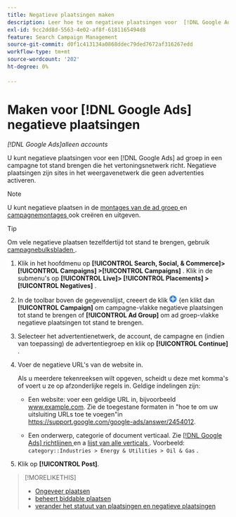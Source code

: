 ```yaml
---
title: Negatieve plaatsingen maken
description: Leer hoe te om negatieve plaatsingen voor  [!DNL Google Ads]  campagnes en ad groepen tot stand te brengen.
exl-id: 9cc2dd8d-5563-4e02-af8f-6181165494d8
feature: Search Campaign Management
source-git-commit: d0f1c413134a0868ddec79ded7672af316267edd
workflow-type: tm+mt
source-wordcount: '202'
ht-degree: 0%

---
```


# Maken voor [!DNL Google Ads] negatieve plaatsingen

*[!DNL Google Ads]alleen accounts*

U kunt negatieve plaatsingen voor een [!DNL Google Ads] ad groep in een campagne tot stand brengen die het vertoningsnetwerk richt. Negatieve plaatsingen zijn sites in het weergavenetwerk die geen advertenties activeren.

>[!NOTE]
>U kunt negatieve plaatsen in de [ montages van de ad groep ](/help/search-social-commerce/campaign-management/campaigns/ad-group-manage.md) en [ campagnemontages ](/help/search-social-commerce/campaign-management/campaigns/campaign-manage.md) ook creëren en uitgeven.

>[!TIP]
>Om vele negatieve plaatsen tezelfdertijd tot stand te brengen, gebruik [ campagnebulksbladen ](/help/search-social-commerce/campaign-management/bulksheets/bulksheet-about.md).

1. Klik in het hoofdmenu op **[!UICONTROL Search, Social, & Commerce]> [!UICONTROL Campaigns] >[!UICONTROL Campaigns]** . Klik in de submenu&#39;s op **[!UICONTROL Live]> [!UICONTROL Placements] >[!UICONTROL Negatives]** .

1. In de toolbar boven de gegevenslijst, creeert de klik ![&#128279;](/help/search-social-commerce/assets/add.png " ") &lbrace;en klikt dan **[!UICONTROL Campaign]** om campagne-vlakke negatieve plaatsingen tot stand te brengen of **[!UICONTROL Ad Group]** om ad groep-vlakke negatieve plaatsingen tot stand te brengen.

1. Selecteer het advertentienetwerk, de account, de campagne en (indien van toepassing) de advertentiegroep en klik op **[!UICONTROL Continue]** .

1. Voer de negatieve URL&#39;s van de website in.

   Als u meerdere tekenreeksen wilt opgeven, scheidt u deze met komma&#39;s of voert u ze op afzonderlijke regels in. Geldige indelingen zijn:

   * Een website: voer een geldige URL in, bijvoorbeeld www.example.com. Zie de toegestane formaten in &quot;hoe te om uw uitsluiting URLs toe te voegen&quot;in https://support.google.com/google-ads/answer/2454012.

   * Een onderwerp, categorie of document verticaal. Zie [[!DNL Google Ads]  richtlijnen ](https://support.google.com/google-ads/editor/answer/30517) en a [ lijst van alle verticals ](https://developers.google.com/adwords/api/docs/appendix/verticals). Voorbeeld: `category::Industries > Energy & Utilities > Oil & Gas` .

1. Klik op **[!UICONTROL Post]**.

>[!MORELIKETHIS]
>
>* [ Ongeveer plaatsen ](placement-about.md)
>* [ beheert biddable plaatsen ](placement-manage.md)
>* [ verander het statuut van plaatsingen en negatieve plaatsingen ](placement-status-edit.md)

